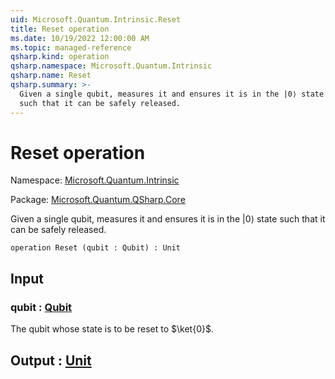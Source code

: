 ```yaml
---
uid: Microsoft.Quantum.Intrinsic.Reset
title: Reset operation
ms.date: 10/19/2022 12:00:00 AM
ms.topic: managed-reference
qsharp.kind: operation
qsharp.namespace: Microsoft.Quantum.Intrinsic
qsharp.name: Reset
qsharp.summary: >-
  Given a single qubit, measures it and ensures it is in the |0⟩ state
  such that it can be safely released.
---
```


# Reset operation

Namespace: [Microsoft.Quantum.Intrinsic](xref:Microsoft.Quantum.Intrinsic)

Package: [Microsoft.Quantum.QSharp.Core](https://nuget.org/packages/Microsoft.Quantum.QSharp.Core)


Given a single qubit, measures it and ensures it is in the |0⟩ statesuch that it can be safely released.

```qsharp
operation Reset (qubit : Qubit) : Unit
```


## Input

### qubit : [Qubit](xref:microsoft.quantum.qsharp.valueliterals#qubit-literals)

The qubit whose state is to be reset to $\ket{0}$.



## Output : [Unit](xref:microsoft.quantum.qsharp.valueliterals#unit-literal)

